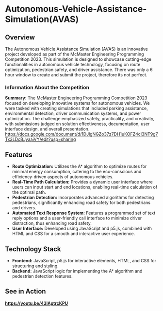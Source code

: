# Autonomous-Vehicle-Assistance-Simulation(AVAS)

## Overview

The Autonomous Vehicle Assistance Simulation (AVAS) is an innovative project developed as part of the McMaster Engineering Programming Competition 2023. This simulation is designed to showcase cutting-edge functionalities in autonomous vehicle technology, focusing on route optimization, pedestrian safety, and driver assistance. There was only a 6 hour window to create and submit the project, therefore its not perfect. 

### Information About the Competition
**Summary:** The McMaster Engineering Programming Competition 2023 focused on developing innovative systems for autonomous vehicles. We were tasked with creating simulations that included parking assistance, environmental detection, driver communication systems, and power optimization. The challenge emphasized safety, practicality, and creativity, with submissions judged on solution effectiveness, documentation, user interface design, and overall presentation.
https://docs.google.com/document/d/1DJlgNGZo37z7DH1uKOFZ4cI3NT9g7Tx3LDcBJyaaiVY/edit?usp=sharing

## Features

- **Route Optimization:** Utilizes the A* algorithm to optimize routes for minimal energy consumption, catering to the eco-conscious and efficiency-driven aspects of autonomous vehicles.
- **Real-Time Path Calculation:** Provides a dynamic user interface where users can input start and end locations, enabling real-time calculation of the optimal path.
- **Pedestrian Detection:** Incorporates advanced algorithms for detecting pedestrians, significantly enhancing road safety for both pedestrians and drivers.
- **Automated Text Response System:** Features a programmed set of text reply options and a user-friendly call interface to minimize driver distraction, thus enhancing road safety.
- **User Interface:** Developed using JavaScript and p5.js, combined with HTML and CSS for a smooth and interactive user experience.

## Technology Stack
- **Frontend:** JavaScript, p5.js for interactive elements, HTML, and CSS for structuring and styling.
- **Backend:** JavaScript logic for implementing the A* algorithm and pedestrian detection features.

## See in Action

**https://youtu.be/43lAptrcKPU**
